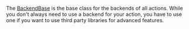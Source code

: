 The [BackendBase]() is the base class for the backends of all actions. While you don't always need to use a backend for your action, you have to use one if you want to use third party libraries for advanced features.